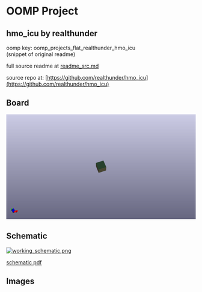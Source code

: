 # OOMP Project  
## hmo_icu  by realthunder  
  
oomp key: oomp_projects_flat_realthunder_hmo_icu  
(snippet of original readme)  
  
  
  full source readme at [readme_src.md](readme_src.md)  
  
source repo at: [https://github.com/realthunder/hmo_icu](https://github.com/realthunder/hmo_icu)  
## Board  
  
[![working_3d.png](working_3d_600.png)](working_3d.png)  
## Schematic  
  
[![working_schematic.png](working_schematic_600.png)](working_schematic.png)  
  
[schematic pdf](working_schematic.pdf)  
## Images  
